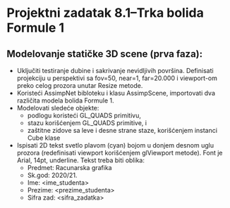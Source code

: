 # Projektni zadatak 8.1–Trka bolida Formule 1
## Modelovanje statičke 3D scene (prva faza): 
* Uključiti testiranje dubine i sakrivanje nevidljivih površina. Definisati projekciju u perspektivi sa fov=50, near=1, far=20.000 i viewport-om preko celog prozora unutar Resize metode.
* Koristeći AssimpNet bibloteku i klasu AssimpScene, importovati dva različita modela bolida Formule 1.
* Modelovati sledeće objekte: 
	* podlogu koristeći GL_QUADS primitivu, 
  * stazu korišćenjem GL_QUADS primitive, i
  * zaštitne zidove sa leve i desne strane staze, korišćenjem instanci Cube klase
* Ispisati 2D tekst svetlo plavom (cyan) bojom u donjem desnom uglu prozora (redefinisati viewport korišćenjem glViewport metode). Font je Arial, 14pt, underline. Tekst treba biti oblika:
  * Predmet: Racunarska grafika 
  * Sk.god: 2020/21.
  * Ime: <ime_studenta>
  * Prezime: <prezime_studenta>
  * Sifra zad: <sifra_zadatka>
